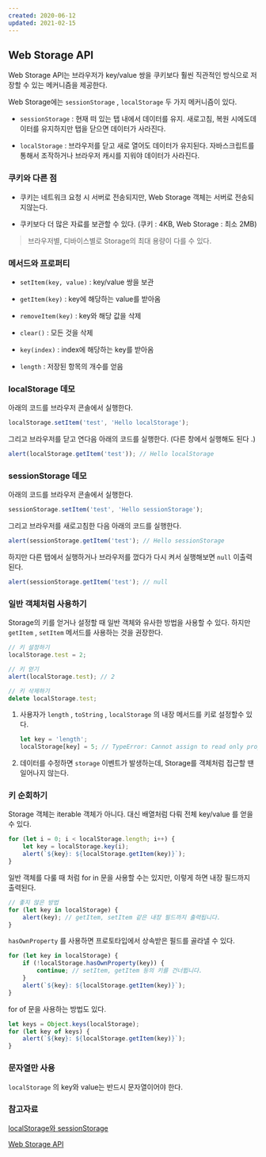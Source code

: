 ```yaml
---
created: 2020-06-12
updated: 2021-02-15
---
```


## Web Storage API

Web Storage API는 브라우저가 key/value 쌍을 쿠키보다 훨씬 직관적인 방식으로 저장할 수 있는 메커니즘을 제공한다.

Web Storage에는 `sessionStorage` , `localStorage` 두 가지 메커니즘이 있다.

- `sessionStorage` : 현재 떠 있는 탭 내에서 데이터를 유지. 새로고침, 복원 시에도데이터를 유지하지만 탭을 닫으면 데이터가 사라진다.

- `localStorage` : 브라우저를 닫고 새로 열어도 데이터가 유지된다. 자바스크립트를통해서 조작하거나 브라우저 캐시를 지워야 데이터가 사라진다.

### 쿠키와 다른 점

- 쿠키는 네트워크 요청 시 서버로 전송되지만, Web Storage 객체는 서버로 전송되지않는다.

- 쿠키보다 더 많은 자료를 보관할 수 있다. (쿠키 : 4KB, Web Storage : 최소 2MB)

> 브라우저별, 디바이스별로 Storage의 최대 용량이 다를 수 있다.

### 메서드와 프로퍼티

- `setItem(key, value)` : key/value 쌍을 보관

- `getItem(key)` : key에 해당하는 value를 받아옴

- `removeItem(key)` : key와 해당 값을 삭제

- `clear()` : 모든 것을 삭제

- `key(index)` : index에 해당하는 key를 받아옴

- `length` : 저장된 항목의 개수를 얻음

### localStorage 데모

아래의 코드를 브라우저 콘솔에서 실행한다.

```javascript
localStorage.setItem('test', 'Hello localStorage');
```

그리고 브라우저를 닫고 연다음 아래의 코드를 실행한다. (다른 창에서 실행해도 된다 .)

```javascript
alert(localStorage.getItem('test')); // Hello localStorage
```

### sessionStorage 데모

아래의 코드를 브라우저 콘솔에서 실행한다.

```javascript
sessionStorage.setItem('test', 'Hello sessionStorage');
```

그리고 브라우저를 새로고침한 다음 아래의 코드를 실행한다.

```javascript
alert(sessionStorage.getItem('test'); // Hello sessionStorage
```

하지만 다른 탭에서 실행하거나 브라우저를 껐다가 다시 켜서 실행해보면 `null` 이출력된다.

```javascript
alert(sessionStorage.getItem('test'); // null
```

### 일반 객체처럼 사용하기

Storage의 키를 얻거나 설정할 때 일반 객체와 유사한 방법을 사용할 수 있다. 하지만 `getItem` , `setItem` 메서드를 사용하는 것을 권장한다.

```javascript
// 키 설정하기
localStorage.test = 2;

// 키 얻기
alert(localStorage.test); // 2

// 키 삭제하기
delete localStorage.test;
```

1. 사용자가 `length` , `toString` , `localStorage` 의 내장 메서드를 키로 설정할수 있다.

   ```javascript
   let key = 'length';
   localStorage[key] = 5; // TypeError: Cannot assign to read only property 'length'...
   ```

1. 데이터를 수정하면 `storage` 이벤트가 발생하는데, Storage를 객체처럼 접근할 땐일어나지 않는다.

### 키 순회하기

Storage 객체는 iterable 객체가 아니다. 대신 배열처럼 다뤄 전체 key/value 를 얻을수 있다.

```javascript
for (let i = 0; i < localStorage.length; i++) {
	let key = localStorage.key(i);
	alert(`${key}: ${localStorage.getItem(key)}`);
}
```

일반 객체를 다룰 때 처럼 for in 문을 사용할 수는 있지만, 이렇게 하면 내장 필드까지 출력된다.

```javascript
// 좋지 않은 방법
for (let key in localStorage) {
	alert(key); // getItem, setItem 같은 내장 필드까지 출력됩니다.
}
```

`hasOwnProperty` 를 사용하면 프로토타입에서 상속받은 필드를 골라낼 수 있다.

```javascript
for (let key in localStorage) {
	if (!localStorage.hasOwnProperty(key)) {
		continue; // setItem, getItem 등의 키를 건너뜁니다.
	}
	alert(`${key}: ${localStorage.getItem(key)}`);
}
```

for of 문을 사용하는 방법도 있다.

```javascript
let keys = Object.keys(localStorage);
for (let key of keys) {
	alert(`${key}: ${localStorage.getItem(key)}`);
}
```

### 문자열만 사용

`localStorage` 의 key와 value는 반드시 문자열이어야 한다.

### 참고자료

[localStorage와 sessionStorage](https://ko.javascript.info/localstorage)

[Web Storage API](https://developer.mozilla.org/en-US/docs/Web/API/Web_Storage_API)
